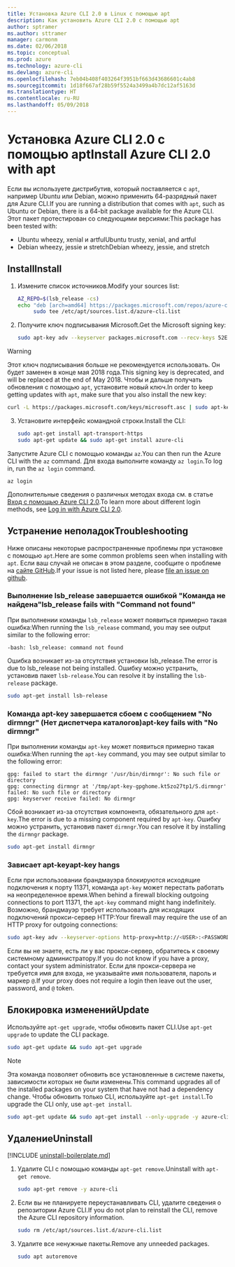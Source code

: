 ```yaml
---
title: Установка Azure CLI 2.0 в Linux с помощью apt
description: Как установить Azure CLI 2.0 с помощью apt
author: sptramer
ms.author: sttramer
manager: carmonm
ms.date: 02/06/2018
ms.topic: conceptual
ms.prod: azure
ms.technology: azure-cli
ms.devlang: azure-cli
ms.openlocfilehash: 7eb04b408f403264f3951bf663d43686601c4ab8
ms.sourcegitcommit: 1d18f667af28b59f5524a3499a4b7dc12af5163d
ms.translationtype: HT
ms.contentlocale: ru-RU
ms.lasthandoff: 05/09/2018
---
```

# <a name="install-azure-cli-20-with-apt"></a><span data-ttu-id="830de-103">Установка Azure CLI 2.0 с помощью apt</span><span class="sxs-lookup"><span data-stu-id="830de-103">Install Azure CLI 2.0 with apt</span></span>

<span data-ttu-id="830de-104">Если вы используете дистрибутив, который поставляется с `apt`, например Ubuntu или Debian, можно применить 64-разрядный пакет для Azure CLI.</span><span class="sxs-lookup"><span data-stu-id="830de-104">If you are running a distribution that comes with `apt`, such as Ubuntu or Debian, there is a 64-bit package available for the Azure CLI.</span></span> <span data-ttu-id="830de-105">Этот пакет протестирован со следующими версиями:</span><span class="sxs-lookup"><span data-stu-id="830de-105">This package has been tested with:</span></span>

* <span data-ttu-id="830de-106">Ubuntu wheezy, xenial и artful</span><span class="sxs-lookup"><span data-stu-id="830de-106">Ubuntu trusty, xenial, and artful</span></span>
* <span data-ttu-id="830de-107">Debian wheezy, jessie и stretch</span><span class="sxs-lookup"><span data-stu-id="830de-107">Debian wheezy, jessie, and stretch</span></span>

## <a name="install"></a><span data-ttu-id="830de-108">Install</span><span class="sxs-lookup"><span data-stu-id="830de-108">Install</span></span>

1. <span data-ttu-id="830de-109">Измените список источников.</span><span class="sxs-lookup"><span data-stu-id="830de-109">Modify your sources list:</span></span>

     ```bash
     AZ_REPO=$(lsb_release -cs)
     echo "deb [arch=amd64] https://packages.microsoft.com/repos/azure-cli/ $AZ_REPO main" | \
          sudo tee /etc/apt/sources.list.d/azure-cli.list
     ```

2. <span data-ttu-id="830de-110">Получите ключ подписывания Microsoft.</span><span class="sxs-lookup"><span data-stu-id="830de-110">Get the Microsoft signing key:</span></span>

   ```bash
   sudo apt-key adv --keyserver packages.microsoft.com --recv-keys 52E16F86FEE04B979B07E28DB02C46DF417A0893
   ```

  > [!WARNING]
  > <span data-ttu-id="830de-111">Этот ключ подписывания больше не рекомендуется использовать. Он будет заменен в конце мая 2018 года.</span><span class="sxs-lookup"><span data-stu-id="830de-111">This signing key is deprecated, and will be replaced at the end of May 2018.</span></span> <span data-ttu-id="830de-112">Чтобы и дальше получать обновления с помощью `apt`, установите новый ключ.</span><span class="sxs-lookup"><span data-stu-id="830de-112">In order to keep getting updates with `apt`, make sure that you also install the new key:</span></span>
  > 
  > ```bash
  > curl -L https://packages.microsoft.com/keys/microsoft.asc | sudo apt-key add -
  > ``` 

3. <span data-ttu-id="830de-113">Установите интерфейс командной строки.</span><span class="sxs-lookup"><span data-stu-id="830de-113">Install the CLI:</span></span>

   ```bash
   sudo apt-get install apt-transport-https
   sudo apt-get update && sudo apt-get install azure-cli
   ```

<span data-ttu-id="830de-114">Запустите Azure CLI с помощью команды `az`.</span><span class="sxs-lookup"><span data-stu-id="830de-114">You can then run the Azure CLI with the `az` command.</span></span> <span data-ttu-id="830de-115">Для входа выполните команду `az login`.</span><span class="sxs-lookup"><span data-stu-id="830de-115">To log in, run the `az login` command.</span></span>

```azurecli
az login
```

<span data-ttu-id="830de-116">Дополнительные сведения о различных методах входа см. в статье [Вход с помощью Azure CLI 2.0](authenticate-azure-cli.md).</span><span class="sxs-lookup"><span data-stu-id="830de-116">To learn more about different login methods, see [Log in with Azure CLI 2.0](authenticate-azure-cli.md).</span></span>

## <a name="troubleshooting"></a><span data-ttu-id="830de-117">Устранение неполадок</span><span class="sxs-lookup"><span data-stu-id="830de-117">Troubleshooting</span></span>

<span data-ttu-id="830de-118">Ниже описаны некоторые распространенные проблемы при установке с помощью `apt`.</span><span class="sxs-lookup"><span data-stu-id="830de-118">Here are some common problems seen when installing with `apt`.</span></span> <span data-ttu-id="830de-119">Если ваш случай не описан в этом разделе, сообщите о проблеме на [сайте GitHub](https://github.com/Azure/azure-cli/issues).</span><span class="sxs-lookup"><span data-stu-id="830de-119">If your issue is not listed here, please [file an issue on github](https://github.com/Azure/azure-cli/issues).</span></span>

### <a name="lsbrelease-fails-with-command-not-found"></a><span data-ttu-id="830de-120">Выполнение lsb_release завершается ошибкой "Команда не найдена"</span><span class="sxs-lookup"><span data-stu-id="830de-120">lsb_release fails with "Command not found"</span></span>

<span data-ttu-id="830de-121">При выполнении команды `lsb_release` может появиться примерно такая ошибка:</span><span class="sxs-lookup"><span data-stu-id="830de-121">When running the `lsb_release` command, you may see output similar to the following error:</span></span>

```output
-bash: lsb_release: command not found
```

<span data-ttu-id="830de-122">Ошибка возникает из-за отсутствия установки lsb_release.</span><span class="sxs-lookup"><span data-stu-id="830de-122">The error is due to lsb_release not being installed.</span></span> <span data-ttu-id="830de-123">Ошибку можно устранить, установив пакет `lsb-release`.</span><span class="sxs-lookup"><span data-stu-id="830de-123">You can resolve it by installing the `lsb-release` package.</span></span>

```bash
sudo apt-get install lsb-release
```

### <a name="apt-key-fails-with-no-dirmngr"></a><span data-ttu-id="830de-124">Команда apt-key завершается сбоем с сообщением "No dirmngr" (Нет диспетчера каталогов)</span><span class="sxs-lookup"><span data-stu-id="830de-124">apt-key fails with "No dirmngr"</span></span>

<span data-ttu-id="830de-125">При выполнении команды `apt-key` может появиться примерно такая ошибка:</span><span class="sxs-lookup"><span data-stu-id="830de-125">When running the `apt-key` command, you may see output similar to the following error:</span></span>

```output
gpg: failed to start the dirmngr '/usr/bin/dirmngr': No such file or directory
gpg: connecting dirmngr at '/tmp/apt-key-gpghome.kt5zo27tp1/S.dirmngr' failed: No such file or directory
gpg: keyserver receive failed: No dirmngr
```

<span data-ttu-id="830de-126">Сбой возникает из-за отсутствия компонента, обязательного для `apt-key`.</span><span class="sxs-lookup"><span data-stu-id="830de-126">The error is due to a missing component required by `apt-key`.</span></span> <span data-ttu-id="830de-127">Ошибку можно устранить, установив пакет `dirmngr`.</span><span class="sxs-lookup"><span data-stu-id="830de-127">You can resolve it by installing the `dirmngr` package.</span></span>

```bash
sudo apt-get install dirmngr
```

### <a name="apt-key-hangs"></a><span data-ttu-id="830de-128">Зависает apt-key</span><span class="sxs-lookup"><span data-stu-id="830de-128">apt-key hangs</span></span>

<span data-ttu-id="830de-129">Если при использовании брандмауэра блокируются исходящие подключения к порту 11371, команда `apt-key` может перестать работать на неопределенное время.</span><span class="sxs-lookup"><span data-stu-id="830de-129">When behind a firewall blocking outgoing connections to port 11371, the `apt-key` command might hang indefinitely.</span></span> <span data-ttu-id="830de-130">Возможно, брандмауэр требует использовать для исходящих подключений прокси-сервер HTTP:</span><span class="sxs-lookup"><span data-stu-id="830de-130">Your firewall may require the use of an HTTP proxy for outgoing connections:</span></span>

```bash
sudo apt-key adv --keyserver-options http-proxy=http://<USER>:<PASSWORD>@<PROXY-HOST>:<PROXY-PORT>/ --keyserver packages.microsoft.com --recv-keys 52E16F86FEE04B979B07E28DB02C46DF417A0893
```

<span data-ttu-id="830de-131">Если вы не знаете, есть ли у вас прокси-сервер, обратитесь к своему системному администратору.</span><span class="sxs-lookup"><span data-stu-id="830de-131">If you do not know if you have a proxy, contact your system administrator.</span></span> <span data-ttu-id="830de-132">Если для прокси-сервера не требуется имя для входа, не указывайте имя пользователя, пароль и маркер `@`.</span><span class="sxs-lookup"><span data-stu-id="830de-132">If your proxy does not require a login then leave out the user, password, and `@` token.</span></span>

## <a name="update"></a><span data-ttu-id="830de-133">Блокировка изменений</span><span class="sxs-lookup"><span data-stu-id="830de-133">Update</span></span>

<span data-ttu-id="830de-134">Используйте `apt-get upgrade`, чтобы обновить пакет CLI.</span><span class="sxs-lookup"><span data-stu-id="830de-134">Use `apt-get upgrade` to update the CLI package.</span></span>

   ```bash
   sudo apt-get update && sudo apt-get upgrade
   ```

> [!NOTE]
> <span data-ttu-id="830de-135">Эта команда позволяет обновить все установленные в системе пакеты, зависимости которых не были изменены.</span><span class="sxs-lookup"><span data-stu-id="830de-135">This command upgrades all of the installed packages on your system that have not had a dependency change.</span></span>
> <span data-ttu-id="830de-136">Чтобы обновить только CLI, используйте `apt-get install`.</span><span class="sxs-lookup"><span data-stu-id="830de-136">To upgrade the CLI only, use `apt-get install`.</span></span>
> ```bash
> sudo apt-get update && sudo apt-get install --only-upgrade -y azure-cli
> ```

## <a name="uninstall"></a><span data-ttu-id="830de-137">Удаление</span><span class="sxs-lookup"><span data-stu-id="830de-137">Uninstall</span></span>

[!INCLUDE [uninstall-boilerplate.md](includes/uninstall-boilerplate.md)]

1. <span data-ttu-id="830de-138">Удалите CLI с помощью команды `apt-get remove`.</span><span class="sxs-lookup"><span data-stu-id="830de-138">Uninstall with `apt-get remove`.</span></span>

    ```bash
    sudo apt-get remove -y azure-cli
    ```

2. <span data-ttu-id="830de-139">Если вы не планируете переустанавливать CLI, удалите сведения о репозитории Azure CLI.</span><span class="sxs-lookup"><span data-stu-id="830de-139">If you do not plan to reinstall the CLI, remove the Azure CLI repository information.</span></span>

   ```bash
   sudo rm /etc/apt/sources.list.d/azure-cli.list
   ```

3. <span data-ttu-id="830de-140">Удалите все ненужные пакеты.</span><span class="sxs-lookup"><span data-stu-id="830de-140">Remove any unneeded packages.</span></span>

   ```bash
   sudo apt autoremove
   ```
